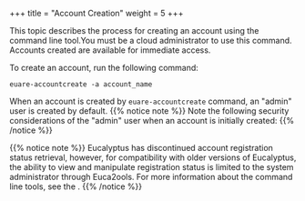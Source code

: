 +++
title = "Account Creation"
weight = 5
+++

This topic describes the process for creating an account using the command line tool.You must be a cloud administrator to use this command. Accounts created are available for immediate access. 

To create an account, run the following command: 


    euare-accountcreate -a account_name

When an account is created by `euare-accountcreate` command, an "admin" user is created by default. 
{{% notice note %}}
Note the following security considerations of the "admin" user when an account is initially created: 
{{% /notice %}}



{{% notice note %}}
Eucalyptus has discontinued account registration status retrieval, however, for compatibility with older versions of Eucalyptus, the ability to view and manipulate registration status is limited to the system administrator through Euca2ools. For more information about the command line tools, see the . 
{{% /notice %}}
